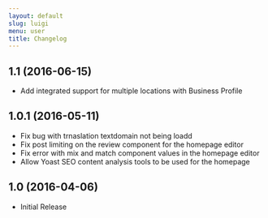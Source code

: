 ```yaml
---
layout: default
slug: luigi
menu: user
title: Changelog
---
```

## 1.1 (2016-06-15)
* Add integrated support for multiple locations with Business Profile

## 1.0.1 (2016-05-11)
* Fix bug with trnaslation textdomain not being loadd
* Fix post limiting on the review component for the homepage editor
* Fix error with mix and match component values in the homepage editor
* Allow Yoast SEO content analysis tools to be used for the homepage

## 1.0 (2016-04-06)
* Initial Release
